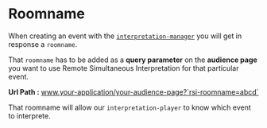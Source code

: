 # Roomname

When creating an event with the [`interpretation-manager`](/interpretation-manager/index.html) you will get in response a `roomname`.

That `roomname` has to be added as a **query parameter** on the **audience page** you want to use Remote Simultaneous Interpretation for that particular event.

**Url Path :**
www.your-application/your-audience-page?`rsi-roomname=abcd`


That roomname will allow our `interpretation-player` to know which event to interprete.